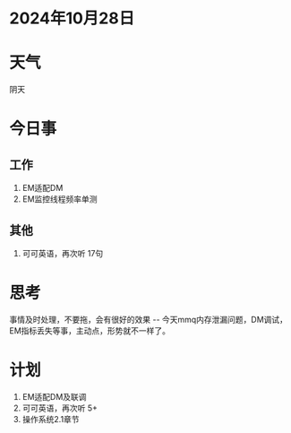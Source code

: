 # 2024年10月28日
# 天气
阴天
# 今日事
## 工作
1. EM适配DM
2. EM监控线程频率单测
## 其他
1. 可可英语，再次听 17句

# 思考
事情及时处理，不要拖，会有很好的效果 -- 今天mmq内存泄漏问题，DM调试，EM指标丢失等事，主动点，形势就不一样了。

# 计划
1. EM适配DM及联调
2. 可可英语，再次听 5+
3. 操作系统2.1章节